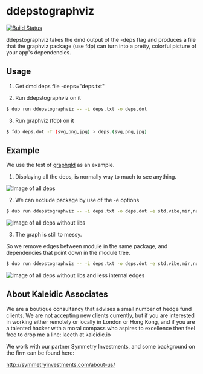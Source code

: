 # ddepstographviz

[![Build Status](https://travis-ci.org/symmetryinvestments/ddepstographviz.svg?branch=master)](https://travis-ci.org/symmetryinvestments/ddepstographviz)

ddepstographviz takes the dmd output of the -deps flag and produces a file
that the graphviz package (use fdp) can turn into a pretty, colorful picture
of your app's dependencies.

## Usage

1. Get dmd deps file -deps="deps.txt"

2. Run ddepstographviz on it
```sh
$ dub run ddepstographviz -- -i deps.txt -o deps.dot
```

3. Run graphviz (fdp) on it
```sh
$ fdp deps.dot -T (svg,png,jpg) > deps.(svg,png,jpg)
```

## Example

We use the test of [graphqld](https://github.com/burner/graphqld) as an
example.

1. Displaying all the deps, is normally way to much to see anything.

![Image of all deps](https://github.com/symmetryinvestments/ddepstographviz/raw/master/deps_all.png "All deps")

2. We can exclude package by use of the -e options

```sh
$ dub run ddepstographviz -- -i deps.txt -o deps.dot -e std,vibe,mir,nullablestore,core,object,diet,taggedalgebraic,taggedunion,eventcore,fixedsizearray
```

![Image of all deps without libs](https://github.com/symmetryinvestments/ddepstographviz/raw/master/deps_nolib.png "No libraries")

3. The graph is still to messy.

So we remove edges between module in the same package, and dependencies that
point down in the module tree.

```sh
$ dub run ddepstographviz -- -i deps.txt -o deps.dot -e std,vibe,mir,nullablestore,core,object,diet,taggedalgebraic,taggedunion,eventcore,fixedsizearray -t true -d true
```

![Image of all deps without libs and less internal edges](https://github.com/symmetryinvestments/ddepstographviz/raw/master/deps_nolib_no_package_internal.png "No libraries and no package internal edges")




About Kaleidic Associates
-------------------------
We are a boutique consultancy that advises a small number of hedge fund clients.
We are not accepting new clients currently, but if you are interested in working
either remotely or locally in London or Hong Kong, and if you are a talented
hacker with a moral compass who aspires to excellence then feel free to drop me
a line: laeeth at kaleidic.io

We work with our partner Symmetry Investments, and some background on the firm
can be found here:

http://symmetryinvestments.com/about-us/
